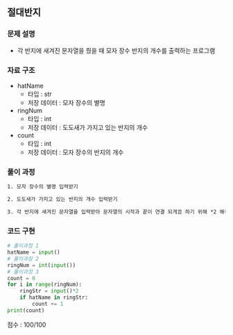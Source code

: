 ## 절대반지

### 문제 설명

- 각 반지에 새겨진 문자열을 줬을 때 모자 장수 반지의 개수를 출력하는 프로그램<br>

### 자료 구조

- hatName<br>
  - 타입 : str
  - 저장 데이터 : 모자 장수의 별명
- ringNum<br>
  - 타입 : int
  - 저장 데이터 : 도도새가 가지고 있는 반지의 개수
- count<br>
  - 타입 : int
  - 저장 데이터 : 모자 장수의 반지의 개수

### 풀이 과정

```txt
1. 모자 장수의 별명 입력받기

2. 도도새가 가지고 있는 반지의 개수 입력받기

3. 각 반지에 새겨진 문자열을 입력받아 문자열의 시작과 끝이 연결 되게끔 하기 위해 *2 해주고 모자장수의 별명이 포함 되었으면 count + 1씩 누적해주고,  count 를출력한다
```

### 코드 구현

```python
# 풀이과정 1
hatName = input()
# 풀이과정 2
ringNum = int(input())
# 풀이과정 3
count = 0
for i in range(ringNum):
    ringStr = input()*2
    if hatName in ringStr:
        count += 1
print(count)
```

점수 : 100/100 <br>
